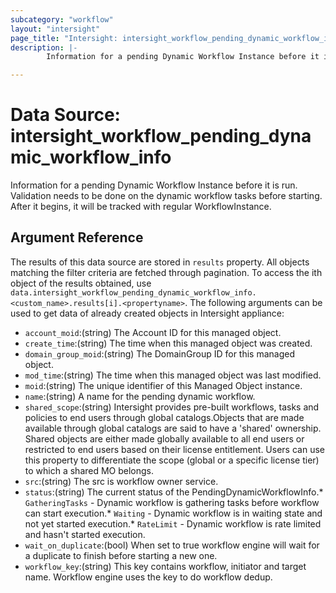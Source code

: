 ```yaml
---
subcategory: "workflow"
layout: "intersight"
page_title: "Intersight: intersight_workflow_pending_dynamic_workflow_info"
description: |-
        Information for a pending Dynamic Workflow Instance before it is run.  Validation needs to be done on the dynamic workflow tasks before starting.  After it begins, it will be tracked with regular WorkflowInstance.

---
```


# Data Source: intersight_workflow_pending_dynamic_workflow_info
Information for a pending Dynamic Workflow Instance before it is run.  Validation needs to be done on the dynamic workflow tasks before starting.  After it begins, it will be tracked with regular WorkflowInstance.
## Argument Reference
The results of this data source are stored in `results` property.
All objects matching the filter criteria are fetched through pagination.
To access the ith object of the results obtained, use `data.intersight_workflow_pending_dynamic_workflow_info.<custom_name>.results[i].<propertyname>`.
The following arguments can be used to get data of already created objects in Intersight appliance:
* `account_moid`:(string) The Account ID for this managed object. 
* `create_time`:(string) The time when this managed object was created. 
* `domain_group_moid`:(string) The DomainGroup ID for this managed object. 
* `mod_time`:(string) The time when this managed object was last modified. 
* `moid`:(string) The unique identifier of this Managed Object instance. 
* `name`:(string) A name for the pending dynamic workflow. 
* `shared_scope`:(string) Intersight provides pre-built workflows, tasks and policies to end users through global catalogs.Objects that are made available through global catalogs are said to have a 'shared' ownership. Shared objects are either made globally available to all end users or restricted to end users based on their license entitlement. Users can use this property to differentiate the scope (global or a specific license tier) to which a shared MO belongs. 
* `src`:(string) The src is workflow owner service. 
* `status`:(string) The current status of the PendingDynamicWorkflowInfo.* `GatheringTasks` - Dynamic workflow is gathering tasks before workflow can start execution.* `Waiting` - Dynamic workflow is in waiting state and not yet started execution.* `RateLimit` - Dynamic workflow is rate limited and hasn't started execution. 
* `wait_on_duplicate`:(bool) When set to true workflow engine will wait for a duplicate to finish before starting a new one. 
* `workflow_key`:(string) This key contains workflow, initiator and target name. Workflow engine uses the key to do workflow dedup. 
 

